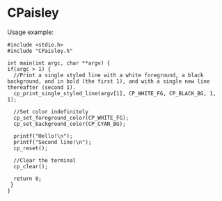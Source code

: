 # CPaisley
Usage example:

    #include <stdio.h>
    #include "CPaisley.h"
  
    int main(int argc, char **argv) {
    if(argc > 1) {
      //Print a single styled line with a white foreground, a black background, and in bold (the first 1), and with a single new line thereafter (second 1).
      cp_print_single_styled_line(argv[1], CP_WHITE_FG, CP_BLACK_BG, 1, 1);
      
      //Set color indefinitely
      cp_set_foreground_color(CP_WHITE_FG);
      cp_set_background_color(CP_CYAN_BG);
      
      printf("Hello!\n");
      printf("Second line!\n");
      cp_reset();
      
      //Clear the terminal
      cp_clear();
      
      return 0;
     }
    }

